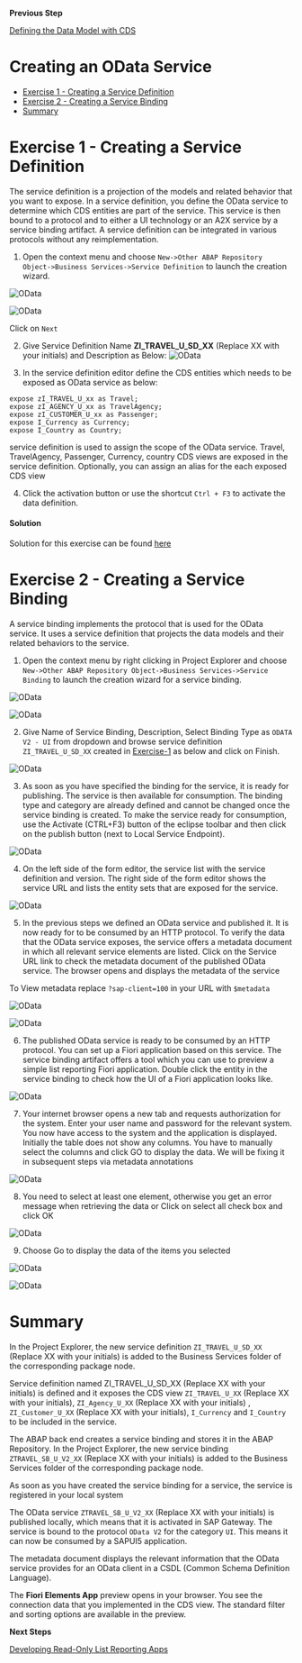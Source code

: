 **Previous Step**

[Defining the Data Model with CDS](/docs/Unmanaged%20Implementation/DefiningDataModel/README.md)

# Creating an OData Service
* [Exercise 1 - Creating a Service Definition](#exercise-1)
* [Exercise 2 - Creating a Service Binding](#exercise-2)
* [Summary](#summary)

<a id="exercise-1"></a>
# Exercise 1 - Creating a Service Definition
The service definition is a projection of the models and related behavior that you want to expose. In a service definition, you define the OData service to determine which CDS entities are part of the service. This service is then bound to a protocol and to either a UI technology or an A2X service by a service binding artifact. A service definition can be integrated in various protocols without any reimplementation.
1.	Open the context menu and choose `New->Other ABAP Repository Object->Business Services->Service Definition` to launch the creation wizard.

![OData](images/1Other.png)

![OData](images/1SelServiceDef.png)

Click on `Next`

2.	Give Service Definition Name **ZI_TRAVEL_U_SD_XX** (Replace XX with your initials) and Description as Below:
![OData](images/1NameandDes.png)

3.	In the service definition editor define the CDS entities which needs to be exposed as OData service as below:

```
expose zI_TRAVEL_U_xx as Travel;
expose zI_AGENCY_U_xx as TravelAgency;
expose zI_CUSTOMER_U_xx as Passenger;
expose I_Currency as Currency;
expose I_Country as Country;
```
service definition is used to assign the scope of the OData service. Travel, TravelAgency, Passenger, Currency, country CDS views are exposed in the service definition. Optionally, you can assign an alias for the each exposed CDS view

4.	Click the activation button or use the shortcut `Ctrl + F3` to activate the data definition.

#### Solution 
Solution for this exercise can be found [here](/docs/Unmanaged%20Implementation/CreatingODataService/Solutions/Exercise-1)

<a id="exercise-2"></a>
# Exercise 2 - Creating a Service Binding
A service binding implements the protocol that is used for the OData service. It uses a service definition that projects the data models and their related behaviors to the service.
1.	Open the context menu by right clicking in Project Explorer and choose `New->Other ABAP Repository Object->Business Services->Service Binding` to launch the creation wizard for a service binding.

![OData](images/1Other.png)

![OData](images/2SelServiceBinding.png)

2.	Give Name of Service Binding, Description, Select Binding Type as `ODATA V2 - UI` from dropdown and browse service definition `ZI_TRAVEL_U_SD_XX` created in [Exercise-1](#exercise-1) as below and click on Finish. 

![OData](images/2NameandDes.png)

3.	As soon as you have specified the binding for the service, it is ready for publishing. The service is then available for consumption. The binding type and category are already defined and cannot be changed once the service binding is created. To make the service ready for consumption, use the Activate (CTRL+F3) button of the eclipse toolbar and then click on the publish button (next to Local Service Endpoint).

![OData](images/2BindingEditor.png)

4.	On the left side of the form editor, the service list with the service definition and version. The right side of the form editor shows the service URL and lists the entity sets that are exposed for the service.

![OData](images/2ServiceURL.png)

5.	In the previous steps we defined an OData service and published it. It is now ready for to be consumed by an HTTP protocol. To verify the data that the OData service exposes, the service offers a metadata document in which all relevant service elements are listed. Click on the Service URL link to check the metadata document of the published OData service. The browser opens and displays the metadata of the service

To View metadata replace `?sap-client=100` in your URL with `$metadata` 

![OData](images/2ViewService.png)

![OData](images/2Odata.png)

6.	The published OData service is ready to be consumed by an HTTP protocol. You can set up a Fiori application based on this service. The service binding artifact offers a tool which you can use to preview a simple list reporting Fiori application. Double click the entity in the service binding to check how the UI of a Fiori application looks like.

![OData](images/2Preview.png)

7.	Your internet browser opens a new tab and requests authorization for the system. Enter your user name and password for the relevant system. You now have access to the system and the application is displayed. Initially the table does not show any columns. You have to manually select the columns and click GO to display the data. We will be fixing it in subsequent steps via metadata annotations

![OData](images/2Personal.png)

8.	You need to select at least one element, otherwise you get an error message when retrieving the data or Click on select all check box and click OK

![OData](images/2SelElements.png)

9.	Choose Go to display the data of the items you selected

![OData](images/2Go.png)

![OData](images/2ResultList.png)

<a id="summary"></a>
# Summary
In the Project Explorer, the new service definition `ZI_TRAVEL_U_SD_XX` (Replace XX with your initials) is added to the Business Services folder of the corresponding package node.

Service definition named ZI_TRAVEL_U_SD_XX (Replace XX with your initials) is defined and it exposes the CDS view `ZI_TRAVEL_U_XX` (Replace XX with your initials), `ZI_Agency_U_XX` (Replace XX with your initials) , `ZI_Customer_U_XX` (Replace XX with your initials), `I_Currency` and `I_Country`  to be included in the service.

The ABAP back end creates a service binding and stores it in the ABAP Repository.
In the Project Explorer, the new service binding `ZTRAVEL_SB_U_V2_XX` (Replace XX with your initials) is added to the Business Services folder of the corresponding package node. 

As soon as you have created the service binding for a service, the service is registered in your local system

The OData service `ZTRAVEL_SB_U_V2_XX` (Replace XX with your initials) is published locally, which means that it is activated in SAP Gateway. The service is bound to the protocol `OData V2` for the category `UI`. This means it can now be consumed by a SAPUI5 application.

The metadata document displays the relevant information that the OData service provides for an OData client in a CSDL (Common Schema Definition Language).

The **Fiori Elements App** preview opens in your browser. You see the connection data that you implemented in the CDS view. The standard filter and sorting options are available in the preview.

**Next Steps**

[Developing Read-Only List Reporting Apps](/docs/Unmanaged%20Implementation/DevelopingReadOnlyListReport/README.md)











